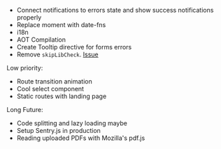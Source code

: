 - Connect notifications to errors state and show success notifications properly
- Replace moment with date-fns
- i18n
- AOT Compilation
- Create Tooltip directive for forms errors
- Remove `skipLibCheck`. [Issue](https://github.com/DefinitelyTyped/DefinitelyTyped/issues/14324)

Low priority:
- Route transition animation 
- Cool select component
- Static routes with landing page

Long Future:
- Code splitting and lazy loading maybe
- Setup Sentry.js in production
- Reading uploaded PDFs with Mozilla's pdf.js
